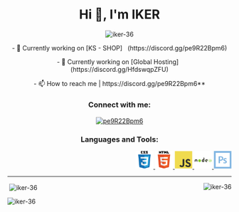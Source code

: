 <h1 align="center">Hi 👋, I'm IKER</h1>
<p align="center"> <img src="https://komarev.com/ghpvc/?username=iker-36&label=Profile%20views&color=0e75b6&style=flat" alt="iker-36" /> </p>

<p align="center"> - 🔭 Currently working on [KS - SHOP] &nbsp (https://discord.gg/pe9R22Bpm6)</p>

<p align="center"> - 👯 Currently working on [Global Hosting] &nbsp (https://discord.gg/HfdswqpZFU)</p>

<p align="center"> - 📫 How to reach me | https://discord.gg/pe9R22Bpm6**</p>

<h3 align="center">Connect with me:</h3>
<p align="center">
<a href="https://discord.gg/pe9R22Bpm6" target="blank"><img align="center" src="https://raw.githubusercontent.com/rahuldkjain/github-profile-readme-generator/master/src/images/icons/Social/discord.svg" alt="pe9R22Bpm6" height="30" width="40" /></a>
</p>

<h3 align="center">Languages and Tools:</h3>
<p align="right"> <a href="https://www.w3schools.com/css/" target="_blank"> <img src="https://raw.githubusercontent.com/devicons/devicon/master/icons/css3/css3-original-wordmark.svg" alt="css3" width="40" height="40"/> </a> <a href="https://www.w3.org/html/" target="_blank"> <img src="https://raw.githubusercontent.com/devicons/devicon/master/icons/html5/html5-original-wordmark.svg" alt="html5" width="40" height="40"/> </a> <a href="https://developer.mozilla.org/en-US/docs/Web/JavaScript" target="_blank"> <img src="https://raw.githubusercontent.com/devicons/devicon/master/icons/javascript/javascript-original.svg" alt="javascript" width="40" height="40"/> </a> <a href="https://nodejs.org" target="_blank"> <img src="https://raw.githubusercontent.com/devicons/devicon/master/icons/nodejs/nodejs-original-wordmark.svg" alt="nodejs" width="40" height="40"/> </a> <a href="https://www.photoshop.com/en" target="_blank"> <img src="https://raw.githubusercontent.com/devicons/devicon/master/icons/photoshop/photoshop-line.svg" alt="photoshop" width="40" height="40"/> </a> </p>

--------------------------------------------------------------------

<p><img align="right" src="https://github-readme-stats.vercel.app/api/top-langs?username=iker-36&show_icons=true&locale=en&layout=compact" alt="iker-36" /></p>

<p>&nbsp;<img align="center" src="https://github-readme-stats.vercel.app/api?username=iker-36&show_icons=true&locale=en" alt="iker-36" /></p>

<p><img align="left" src="https://github-readme-streak-stats.herokuapp.com/?user=iker-36&" alt="iker-36" /></p>
